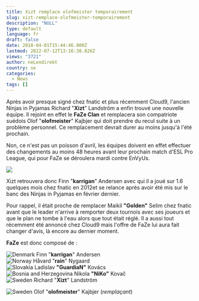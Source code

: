 ```yaml
---
title: Xizt remplace olofmeister temporairement
slug: xizt-remplace-olofmeister-temporairement
description: "NULL"
type: default
language: fr
draft: false
date: 2018-04-01T15:44:46.000Z
lastmod: 2022-07-12T13:16:38.826Z
views: "3721"
author: neLendirekt
country: se
categories:
  - News
tags: []
---
```

Après avoir presque signé chez fnatic et plus récemment Cloud9, l'ancien Ninjas in Pyjamas Richard "**Xizt**" Landström a enfin trouvé une nouvelle équipe. Il rejoint en effet le **FaZe Clan** et remplacera son compatriote suédois Olof "**olofmeister**" Kajbjer qui doit prendre du recul suite à un problème personnel. Ce remplacement devrait durer au moins jusqu'à l'été prochain.

Non, ce n'est pas un poisson d'avril, les équipes doivent en effet effectuer des changements au moins 48 heures avant leur prochain match d'ESL Pro League, qui pour FaZe se déroulera mardi contre EnVyUs.

![](/images/articles/5abdfe7f7272f/images/Bf33rcHqx0hV9rFslOflNnTv51Uw00agljVYGSov.jpeg)

Xizt retrouvera donc Finn "**karrigan**" Andersen avec qui il a joué sur 1.6 quelques mois chez fnatic en 2012et se relance après avoir été mis sur le banc des Ninjas in Pyjamas en février dernier. 

Pour rappel, il était proche de remplacer Maikil **"Golden"** Selim chez fnatic avant que le leader n'arrive à remporter deux tournois avec ses joueurs et que le plan ne tombe à l'eau alors que tout était réglé. Il a aussi tout récemment été annoncé chez Cloud9 mais l'offre de FaZe lui aura fait changer d'avis, là encore au dernier moment.

**FaZe** est donc composé de :

![Denmark](/images/countries/dk.svg)⁠ ⁠⁠Finn "**karrigan**" Andersen  
![Norway](/images/countries/no.svg)⁠ ⁠Håvard "**rain**" Nygaard  
![Slovakia](/images/countries/sk.svg)⁠ ⁠Ladislav **"GuardiaN"** Kovács  
![Bosnia and Herzegovina](/images/countries/ba.svg)⁠ ⁠Nikola **"NiKo"** Kovač  
![Sweden](/images/countries/se.svg)⁠ Richard "**Xizt**" Landström

![Sweden](/images/countries/se.svg)⁠ Olof "**olofmeister**" Kajbjer (_remplaçant_)
